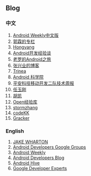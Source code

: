 ## Blog

### 中文

1. [Android Weekly中文版][ch1]
2. [郭霖的专栏][ch2]
3. [Hongyang][ch3]
4. [Android开发经验谈][ch4]
5. [老罗的Android之旅][ch5]
6. [张兴业的博客][ch6]
7. [Trinea][ch7]
8. [Android 科学院][ch8]
9. [平安科技移动开发二队技术周报][ch9]
10. [任玉刚][ch10]
11. [胡凯][ch11]
12. [Open经验库][ch12]
13. [stormzhang][ch13]
14. [codeKK][ch14]
15. [Gracker][ch15]


### English

1. [JAKE WHARTON][en1]
2. [Android Developers Google Groups][en2]
3. [Android Weekly][en3]
4. [Android Developers Blog][en4]
5. [Android Hive][en5]
6. [Google Developer Experts][en6]


[en1]: http://jakewharton.com/blog
[en2]: https://groups.google.com/forum/?utm_source=digest&utm_medium=email#!forum/android-developers
[en3]: http://androidweekly.net/
[en4]: http://android-developers.blogspot.hk/
[en5]: http://www.androidhive.info/
[en6]: https://medium.com/google-developer-experts

[ch1]: http://www.androidweekly.cn/
[ch2]: http://blog.csdn.net/guolin_blog?viewmode=contents
[ch3]: http://blog.csdn.net/lmj623565791
[ch4]: http://www.jianshu.com/collection/5139d555c94d
[ch5]: http://blog.csdn.net/Luoshengyang/
[ch6]: http://blog.csdn.net/xyz_lmn
[ch7]: http://www.trinea.cn/
[ch8]: http://zhuanlan.zhihu.com/andlib
[ch9]: https://github.com/PaicHyperionDev/MobileDevWeekly
[ch10]: http://blog.csdn.net/singwhatiwanna
[ch11]: http://hukai.me/
[ch12]: http://www.open-open.com/lib/list/177
[ch13]: http://www.stormzhang.com/
[ch14]: http://codekk.com/open-source-project-analysis
[ch15]: http://androidperformance.com/
